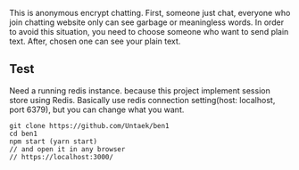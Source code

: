 This is anonymous encrypt chatting. First, someone just chat, everyone who join chatting website only can see garbage or meaningless words. In order to avoid this situation, you need to choose someone who want to send plain text. After, chosen one can see your plain text.

## Test
Need a running redis instance. because this project implement session store using Redis. Basically use redis connection setting(host: localhost, port 6379), but you can change what you want.
```
git clone https://github.com/Untaek/ben1
cd ben1
npm start (yarn start)
// and open it in any browser
// https://localhost:3000/
```
